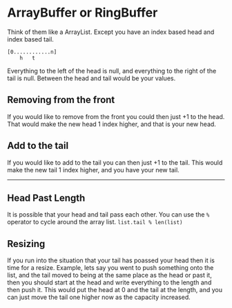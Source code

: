 # ArrayBuffer or RingBuffer

Think of them like a ArrayList. Except you have an index based head and index based tail.

```
[0............n]
    h   t
```

Everything to the left of the head is null, and everything to the right of the tail is null. Between the head and tail would be your values.


## Removing from the front

If you would like to remove from the front you could then just +1 to the head. That would make the new head 1 index higher, and that is your new head.

## Add to the tail

If you would like to add to the tail you can then just +1 to the tail. This would make the new tail 1 index higher, and you have your new tail.

---

## Head Past Length

It is possible that your head and tail pass each other. You can use the `%` operator to cycle around the array list. `list.tail % len(list)`

## Resizing

If you run into the situation that your tail has poassed your head then it is time for a resize. Example, lets say you went to push something onto the list, and the tail moved to being at the same place as the head or past it, then you should start at the head and write everything to the length and then push it. This would put the head at 0 and the tail at the length, and you can just move the tail one higher now as the capacity increased.


